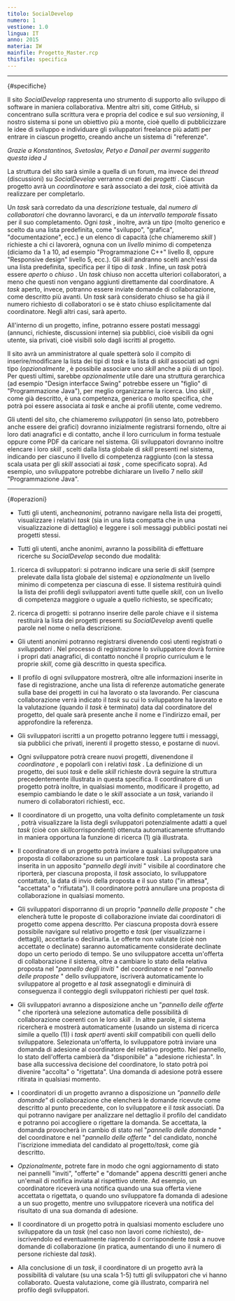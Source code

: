 ```yaml
---
titolo: SocialDevelop
numero: 1
vestione: 1.0
lingua: IT
anno: 2015
materia: IW
mainfile: Progetto_Master.rcp
thisfile: specifica
---
```


-------

{#specifiche}

Il sito *SocialDevelop* rappresenta uno strumento di
supporto allo sviluppo di software in maniera collaborativa. Mentre altri siti,
come GitHub, si concentrano sulla scrittura vera e propria del codice e sul suo
*versioning*, il nostro sistema si pone un obiettivo più a monte, cioè
quello di pubblicizzare le idee di sviluppo e individuare gli sviluppatori
freelance più adatti per entrare in ciascun progetto, creando anche un sistema
di "referenze".

*Grazie a Konstantinos, Svetoslav, Petyo e Danail per
avermi suggerito questa idea* *J*  

La struttura del sito sarà simile a quella di un forum, ma
invece dei *thread* (discussioni) su *SocialDevelop* verranno creati
dei *progetti* . Ciascun progetto avrà un *coordinatore* e sarà
associato a dei *task*, cioè attività da realizzare per completarlo.

Un *task* sarà corredato da una *descrizione*
testuale, dal *numero di collaboratori* che dovranno lavorarci, e da un *intervallo
temporale* fissato per il suo completamento. Ogni *task* , inoltre, avrà
un *tipo* (molto generico e scelto da una lista predefinita, come
"sviluppo", "grafica", "documentazione", ecc.) e un elenco di capacità (che
chiameremo *skill* ) richieste a chi ci lavorerà, ognuna con un *livello*
minimo di competenza (diciamo da 1 a 10, ad esempio "Programmazione C++"
livello 8, oppure "Responsive design" livello 5, ecc.). Gli *skill*
andranno scelti anch'essi da una lista predefinita, specifica per il tipo di *task* .
Infine, un *task* potrà essere *aperto* o *chiuso* . Un *task*
chiuso non accetta ulteriori collaboratori, a meno che questi non vengano
aggiunti direttamente dal coordinatore. A *task* aperto, invece, potranno
essere inviate domande di collaborazione, come descritto più avanti. Un *task*
sarà considerato chiuso se ha già il numero richiesto di collaboratori o se è
stato chiuso esplicitamente dal coordinatore. Negli altri casi, sarà aperto.

All'interno di un progetto, infine, potranno essere postati
messaggi (annunci, richieste, discussioni interne) sia pubblici, cioè visibili
da ogni utente, sia privati, cioè visibili solo dagli iscritti al progetto.

Il sito avrà un amministratore al quale spetterà solo il
compito di inserire/modificare la lista dei tipi di *task* e la lista di *skill* associati ad ogni tipo (*opzionalmente* , è possibile associare uno *skill*
anche a più di un tipo). Per questi ultimi, sarebbe *opzionalmente* utile
dare una struttura gerarchica (ad esempio "Design interfacce Swing" potrebbe
essere un "figlio" di "Programmazione Java"), per meglio organizzarne la
ricerca. Uno *skill* , come già descritto, è una competenza, generica o
molto specifica, che potrà poi essere associata ai *task* e anche ai
profili utente, come vedremo.

Gli utenti del sito, che chiameremo *sviluppatori* (in
senso lato, potrebbero anche essere dei grafici) dovranno inizialmente
registrarsi fornendo, oltre ai loro dati anagrafici e di contatto, anche il
loro curriculum in forma testuale oppure come PDF da caricare nel sistema. Gli
sviluppatori dovranno inoltre elencare i loro *skill* , scelti dalla lista globale
di *skill* presenti nel sistema, indicando per ciascuno il livello di
competenza raggiunto (con la stessa scala usata per gli *skill* associati
ai *task* , come specificato sopra). Ad esempio, uno sviluppatore potrebbe
dichiarare un livello 7 nello *skill* "Programmazione Java".

-------

{#operazioni}

- Tutti gli utenti, anche*anonimi,* potranno navigare nella
  lista dei progetti, visualizzare i relativi *task* (sia in una lista
  compatta che in una visualizzazione di dettaglio) e leggere i soli messaggi
  pubblici postati nei progetti stessi.

- Tutti gli utenti, anche anonimi, avranno la possibilità di
  effettuare ricerche su *SocialDevelop* secondo due modalità:
1. ricerca di sviluppatori: si potranno indicare una serie di *skill* (sempre prelevate dalla lista globale del sistema) e *opzionalmente* un livello minimo di competenza per ciascuna di esse. Il sistema restituirà quindi la lista dei profili degli sviluppatori aventi tutte quelle *skill*, con un livello di competenza maggiore o uguale a quello richiesto, se specificato;

2. ricerca di progetti: si potranno inserire delle parole chiave e il sistema restituirà la lista dei progetti presenti su *SocialDevelop* aventi quelle parole nel nome o nella descrizione.
- Gli utenti anonimi potranno registrarsi divenendo così utenti
  registrati o *sviluppatori* . Nel processo di registrazione lo sviluppatore
  dovrà fornire i propri dati anagrafici, di contatto nonché il proprio
  curriculum e le proprie *skill*, come già descritto in questa specifica.

- Il profilo di ogni sviluppatore mostrerà, oltre alle informazioni
  inserite in fase di registrazione, anche una lista di referenze automatiche
  generate sulla base dei progetti in cui ha lavorato o sta lavorando. Per
  ciascuna collaborazione verrà indicato il *task* su cui lo sviluppatore ha
  lavorato e la valutazione (quando il *task* è terminato) data dal coordinatore
  del progetto, del quale sarà presente anche il nome e l'indirizzo email, per
  approfondire la referenza.

- Gli sviluppatori iscritti a un progetto potranno leggere tutti i
  messaggi, sia pubblici che privati, inerenti il progetto stesso, e postarne di
  nuovi.

- Ogni sviluppatore potrà creare nuovi progetti, divenendone il *coordinatore* ,
  e popolarli con i relativi *task* . La definizione di un progetto, dei suoi
  *task* e delle *skill* richieste dovrà seguire la struttura precedentemente
  illustrata in questa specifica. Il coordinatore di un progetto potrà inoltre,
  in qualsiasi momento, modificare il progetto, ad esempio cambiando le date o le
  *skill* associate a un *task*, variando il numero di collaboratori
  richiesti, ecc.

- Il coordinatore di un progetto, una volta definito completamente
  un *task* , potrà visualizzare la lista degli sviluppatori potenzialmente adatti
  a quel *task* (cioè con *skill*corrispondenti) ottenuta automaticamente
  sfruttando in maniera opportuna la funzione di ricerca (1) già illustrata.

- Il coordinatore di un progetto potrà inviare a qualsiasi
  sviluppatore una proposta di collaborazione su un particolare *task* . La
  proposta sarà inserita in un apposito "*pannello degli inviti* " visibile
  al coordinatore che riporterà, per ciascuna proposta, il *task* associato,
  lo sviluppatore contattato, la data di invio della proposta e il suo stato ("in
  attesa", "accettata" o "rifiutata"). Il coordinatore potrà annullare una
  proposta di collaborazione in qualsiasi momento.

- Gli sviluppatori disporranno di un proprio "*pannello delle
  proposte* " che elencherà tutte le proposte di collaborazione inviate dai
  coordinatori di progetto come appena descritto. Per ciascuna proposta dovrà
  essere possibile navigare sul relativo progetto e *task* (per visualizzarne
  i dettagli), accettarla o declinarla. Le offerte non valutate (cioè non
  accettate o declinate) saranno automaticamente considerate declinate dopo un
  certo periodo di tempo. Se uno sviluppatore accetta un'offerta di
  collaborazione il sistema, oltre a cambiare lo stato della relativa proposta
  nel "*pannello degli inviti* " del coordinatore e nel "*pannello delle
  proposte* " dello sviluppatore, iscriverà automaticamente lo sviluppatore al
  progetto e al *task* assegnatogli e diminuirà di conseguenza il conteggio
  degli sviluppatori richiesti per quel *task*.

- Gli sviluppatori avranno a disposizione anche un "*pannello
  delle offerte* " che riporterà una selezione automatica delle possibilità di
  collaborazione coerenti con le loro *skill* . In altre parole, il sistema
  ricercherà e mostrerà automaticamente (usando un sistema di ricerca simile a
  quello (1)) i *task aperti* aventi *skill* compatibili con quelli
  dello sviluppatore. Selezionata un'offerta, lo sviluppatore potrà inviare una
  domanda di adesione al coordinatore del relativo progetto. Nel pannello, lo
  stato dell'offerta cambierà da "disponibile" a "adesione richiesta". In base
  alla successiva decisione del coordinatore, lo stato potrà poi divenire "accolta"
  o "rigettata". Una domanda di adesione potrà essere ritirata in qualsiasi
  momento.

- I coordinatori di un progetto avranno a disposizione un *"pannello
  delle domande"* di collaborazione che elencherà le domande ricevute come
  descritto al punto precedente, con lo sviluppatore e il *task* associati.
  Da qui potranno navigare per analizzare nel dettaglio il profilo del candidato
  e potranno poi accogliere o rigettare la domanda. Se accettata, la domanda provocherà
  in cambio di stato nel "*pannello delle domande* " del coordinatore e nel "*pannello
  delle offerte* " del candidato, nonché l'iscrizione immediata del candidato
  al progetto/*task*, come già descritto.

- *Opzionalmente*, potrete fare in modo che ogni aggiornamento
  di stato nei pannelli "inviti", "offerte" e "domande" appena descritti generi
  anche un'email di notifica inviata al rispettivo utente. Ad esempio, un
  coordinatore riceverà una notifica quando una sua offerta viene accettata o
  rigettata, o quando uno sviluppatore fa domanda di adesione a un suo progetto,
  mentre uno sviluppatore riceverà una notifica del risultato di una sua domanda
  di adesione.

- Il coordinatore di un progetto potrà in qualsiasi momento
  escludere uno sviluppatore da un *task* (nel caso non lavori come
  richiesto), de-iscrivendolo ed eventualmente riaprendo il corrispondente *task*
  a nuove domande di collaborazione (in pratica, aumentando di uno il numero di
  persone richieste dal *task*).

- Alla conclusione di un *task*, il coordinatore di un
  progetto avrà la possibilità di valutare (su una scala 1-5) tutti gli sviluppatori
  che vi hanno collaborato. Questa valutazione, come già illustrato, comparirà
  nel profilo degli sviluppatori.
